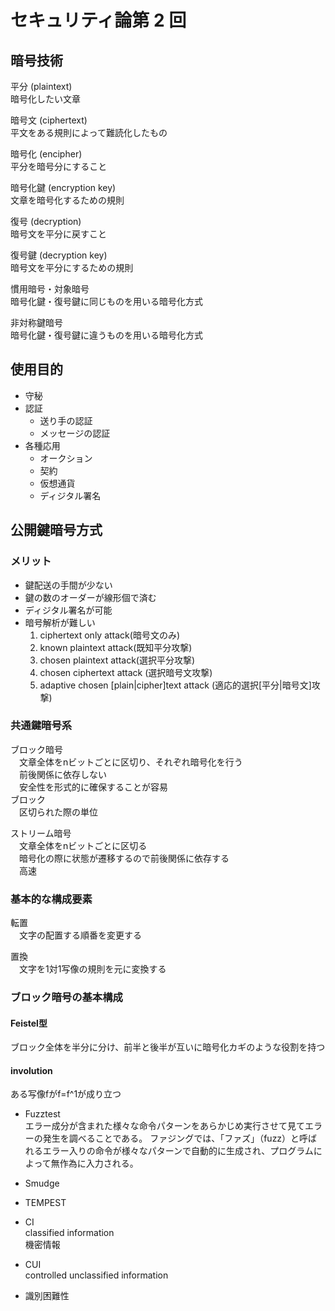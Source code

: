 # セキュリティ論第 2 回  
  
## 暗号技術  
平分 (plaintext)  
暗号化したい文章  
  
暗号文 (ciphertext)  
平文をある規則によって難読化したもの  
  
暗号化 (encipher)  
平分を暗号分にすること  
  
暗号化鍵 (encryption key)  
文章を暗号化するための規則  
  
復号 (decryption)  
暗号文を平分に戻すこと  
  
復号鍵 (decryption key)  
暗号文を平分にするための規則  
  
慣用暗号・対象暗号  
暗号化鍵・復号鍵に同じものを用いる暗号化方式  
  
非対称鍵暗号  
暗号化鍵・復号鍵に違うものを用いる暗号化方式  
  
## 使用目的  
- 守秘  
- 認証  
	- 送り手の認証  
	- メッセージの認証  
- 各種応用  
	- オークション  
	- 契約  
	- 仮想通貨  
	- ディジタル署名  
  
## 公開鍵暗号方式  
### メリット  
* 鍵配送の手間が少ない  
* 鍵の数のオーダーが線形個で済む  
* ディジタル署名が可能  
* 暗号解析が難しい  
	1. ciphertext only attack(暗号文のみ)  
	2. known plaintext attack(既知平分攻撃)  
	3. chosen plaintext attack(選択平分攻撃)  
	4. chosen ciphertext attack (選択暗号文攻撃)  
	5. adaptive chosen [plain|cipher]text attack (適応的選択[平分|暗号文]攻撃)  
  
### 共通鍵暗号系  
ブロック暗号  
　文章全体をnビットごとに区切り、それぞれ暗号化を行う  
　前後関係に依存しない  
　安全性を形式的に確保することが容易  
ブロック  
　区切られた際の単位  
  
ストリーム暗号  
　文章全体をnビットごとに区切る  
　暗号化の際に状態が遷移するので前後関係に依存する  
　高速  
  
### 基本的な構成要素  
転置  
　文字の配置する順番を変更する  
  
置換  
　文字を1対1写像の規則を元に変換する  
  
### ブロック暗号の基本構成  
#### Feistel型  
ブロック全体を半分に分け、前半と後半が互いに暗号化カギのような役割を持つ  
  
#### involution  
ある写像fがf=f^1が成り立つ  
  
- Fuzztest  
エラー成分が含まれた様々な命令パターンをあらかじめ実行させて見てエラーの発生を調べることである。 ファジングでは、「ファズ」（fuzz）と呼ばれるエラー入りの命令が様々なパターンで自動的に生成され、プログラムによって無作為に入力される。  
  
- Smudge  
- TEMPEST  
- CI  
classified information  
機密情報  
- CUI  
controlled unclassified information  
- 識別困難性